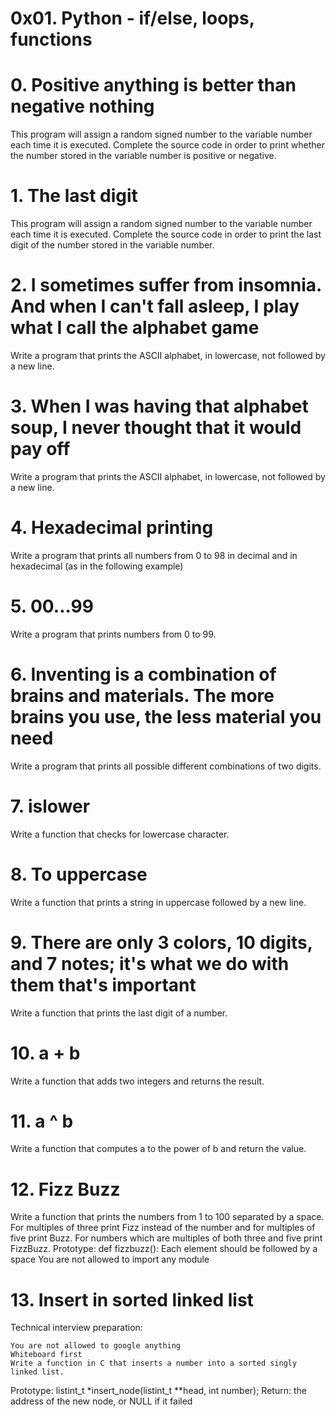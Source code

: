 # 0x01. Python - if/else, loops, functions


# 0. Positive anything is better than negative nothing
This program will assign a random signed number to the variable number each time it is executed. Complete the source code in order to print whether the number stored in the variable number is positive or negative.

# 1. The last digit
This program will assign a random signed number to the variable number each time it is executed. Complete the source code in order to print the last digit of the number stored in the variable number.

# 2. I sometimes suffer from insomnia. And when I can't fall asleep, I play what I call the alphabet game
Write a program that prints the ASCII alphabet, in lowercase, not followed by a new line.

# 3. When I was having that alphabet soup, I never thought that it would pay off
Write a program that prints the ASCII alphabet, in lowercase, not followed by a new line.

# 4. Hexadecimal printing
Write a program that prints all numbers from 0 to 98 in decimal and in hexadecimal (as in the following example)

# 5. 00...99
Write a program that prints numbers from 0 to 99.

# 6. Inventing is a combination of brains and materials. The more brains you use, the less material you need
Write a program that prints all possible different combinations of two digits.

# 7. islower
Write a function that checks for lowercase character.

# 8. To uppercase
Write a function that prints a string in uppercase followed by a new line.

# 9. There are only 3 colors, 10 digits, and 7 notes; it's what we do with them that's important
Write a function that prints the last digit of a number.

# 10. a + b
Write a function that adds two integers and returns the result.

# 11. a ^ b
Write a function that computes a to the power of b and return the value.

# 12. Fizz Buzz
Write a function that prints the numbers from 1 to 100 separated by a space.
	For multiples of three print Fizz instead of the number and for multiples of five print Buzz.
	For numbers which are multiples of both three and five print FizzBuzz.
	Prototype: def fizzbuzz():
	Each element should be followed by a space
	You are not allowed to import any module

# 13. Insert in sorted linked list
Technical interview preparation:

	You are not allowed to google anything
	Whiteboard first
	Write a function in C that inserts a number into a sorted singly linked list.

Prototype: listint_t *insert_node(listint_t **head, int number);
Return: the address of the new node, or NULL if it failed
